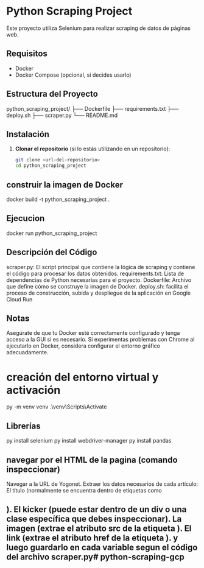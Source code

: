 # Python Scraping Project

Este proyecto utiliza Selenium para realizar scraping de datos de páginas web.

## Requisitos

- Docker
- Docker Compose (opcional, si decides usarlo)

## Estructura del Proyecto

python_scraping_project/
├── Dockerfile
├── requirements.txt
├── deploy.sh
├── scraper.py
└── README.md


## Instalación

1. **Clonar el repositorio** (si lo estás utilizando en un repositorio):

   ```bash
   git clone <url-del-repositorio>
   cd python_scraping_project


## construir la imagen de Docker

docker build -t python_scraping_project .

## Ejecucion

docker run python_scraping_project

## Descripción del Código
scraper.py: El script principal que contiene la lógica de scraping y contiene el código para procesar los datos obtenidos.
requirements.txt: Lista de dependencias de Python necesarias para el proyecto.
Dockerfile: Archivo que define cómo se construye la imagen de Docker.
deploy.sh: facilita el proceso de construcción, subida y despliegue de la aplicación en Google Cloud Run



## Notas
Asegúrate de que tu Docker esté correctamente configurado y tenga acceso a la GUI si es necesario.
Si experimentas problemas con Chrome al ejecutarlo en Docker, considera configurar el entorno gráfico adecuadamente.


# creación del entorno virtual y activación 
py -m venv venv
.\venv\Scripts\Activate 

## Librerías
py install selenium
py install webdriver-manager
py install pandas

## navegar por el HTML de la pagina (comando inspeccionar)

Navegar a la URL de Yogonet.
Extraer los datos necesarios de cada artículo:
El título (normalmente se encuentra dentro de etiquetas como <h2>).
El kicker (puede estar dentro de un div o una clase específica que debes inspeccionar).
La imagen (extrae el atributo src de la etiqueta <img>).
El link (extrae el atributo href de la etiqueta <a>).
y luego guardarlo en cada variable segun el código del archivo scraper.py#   p y t h o n - s c r a p i n g - g c p 
 
 
